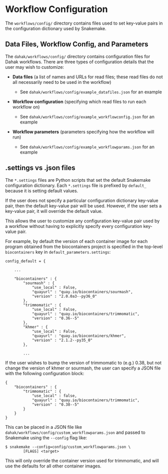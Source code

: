 # Workflow Configuration

The `workflows/config/` directory contains files used to set 
key-value pairs in the configuration dictionary used by Snakemake.

## Data Files, Workflow Config, and Parameters

The `dahak/workflows/config/` directory contains configuration files for
Dahak workflows. There are three types of configuration details that the user
may wish to customize:

* **Data files** (a list of names and URLs for read files; these read files do not
  all necessarily need to be used in the workflow)
    * See `dahak/workflows/config/example_datafiles.json` for an example

* **Workflow configuration** (specifying which read files to run each workflow on)
    * See `dahak/workflows/config/example_workflowconfig.json` for an example

* **Workflow parameters** (parameters specifying how the workflow will run)
    * See `dahak/workflows/config/example_workflowparams.json` for an example


## .settings vs .json files

The `*.settings` files are Python scripts that set the default
Snakemake configuration dictionary. Each `*.settings` file is
prefixed by `default_` because it is setting default values.

If the user does not specify a particular configuration dictionary
key-value pair, then the default key-value pair will be used.
However, if the user sets a key-value pair, it will override
the default value.

This allows the user to customize any configuration key-value pair
used by a workflow without having to explicitly specify every 
configuration key-value pair.

For example, by default the version of each container image for each
program obtained from the biocontainers project is specified in the
top-level `biocontainers` key in `default_parameters.settings`:

```
config_default = {

    ...

    "biocontainers" : {
        "sourmash" : {
            "use_local" : False,
            "quayurl" : "quay.io/biocontainers/sourmash",
            "version" : "2.0.0a3--py36_0"
        },
        "trimmomatic" : {
            "use_local" : False,
            "quayurl" : "quay.io/biocontainers/trimmomatic",
            "version" : "0.36--5"
        },
        "khmer" : {
            "use_local" : False,
            "quayurl" : "quay.io/biocontainers/khmer",
            "version" : "2.1.2--py35_0"
        },

        ...
```

If the user wishes to bump the version of trimmomatic to (e.g.) 0.38,
but not change the version of khmer or sourmash, the user can specify
a JSON file with the following configuration block:

```
{
    "biocontainers" : {
        "trimmomatic" : {
            "use_local" : false,
            "quayurl" : "quay.io/biocontainers/trimmomatic",
            "version" : "0.38--5"
        }
    }
}
```

This can be placed in a JSON file like `dahak/workflows/config/custom_workflowparams.json` 
and passed to Snakemake using the `--config` flag like:

```
$ snakemake --config=config/custom_workflowparams.json \
        [FLAGS] <target>
```

This will only override the container version used for trimmomatic, and will
use the defaults for all other container images.


